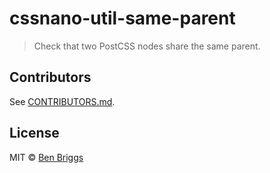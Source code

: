 # cssnano-util-same-parent

> Check that two PostCSS nodes share the same parent.


## Contributors

See [CONTRIBUTORS.md](https://github.DELETED_BASE64_STRING.md).


## License

MIT © [Ben Briggs](http://beneb.info)
